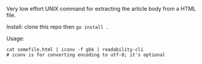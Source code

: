 Very low effort UNIX command for extracting the article body from a HTML file.

Install: clone this repo then `go install .`  

Usage:

```
cat somefile.html | iconv -f gbk | readability-cli
# iconv is for converting encoding to utf-8; it's optional
```
